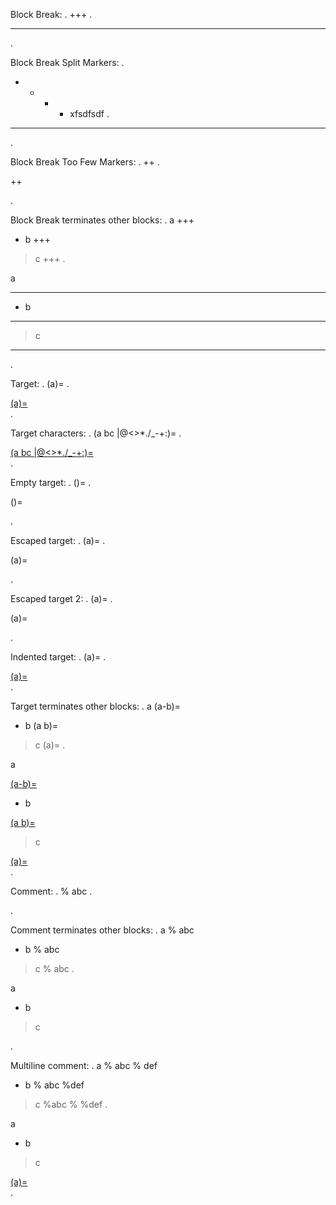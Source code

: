 
Block Break:
.
+++
.
<hr class="myst-block">
.

Block Break Split Markers:
.
 + +   + + xfsdfsdf
.
<hr class="myst-block">
.

Block Break Too Few Markers:
.
++
.
<p>++</p>
.

Block Break terminates other blocks:
.
a
+++
- b
+++
> c
+++
.
<p>a</p>
<hr class="myst-block">
<ul>
<li>b</li>
</ul>
<hr class="myst-block">
<blockquote>
<p>c</p>
</blockquote>
<hr class="myst-block">
.

Target:
.
(a)=
.
<div class="myst-target"><a href="#a">(a)=</a></div>
.

Target characters:
.
(a bc   |@<>*./_-+:)=
.
<div class="myst-target"><a href="#a bc   |@<>*./_-+:">(a bc   |@<>*./_-+:)=</a></div>
.

Empty target:
.
()=
.
<p>()=</p>
.

Escaped target:
.
\(a)=
.
<p>(a)=</p>
.

Escaped target 2:
.
(a\)=
.
<p>(a)=</p>
.

Indented target:
.
  (a)= 
.
<div class="myst-target"><a href="#a">(a)=</a></div>
.

Target terminates other blocks:
.
a
(a-b)=
- b
(a b)=
> c
(a)=
.
<p>a</p>
<div class="myst-target"><a href="#a-b">(a-b)=</a></div><ul>
<li>b</li>
</ul>
<div class="myst-target"><a href="#a b">(a b)=</a></div><blockquote>
<p>c</p>
</blockquote>
<div class="myst-target"><a href="#a">(a)=</a></div>
.

Comment:
.
% abc
.
<!-- abc -->
.

Comment terminates other blocks:
.
a
% abc
- b
% abc
> c
% abc
.
<p>a</p>
<!-- abc --><ul>
<li>b</li>
</ul>
<!-- abc --><blockquote>
<p>c</p>
</blockquote>
<!-- abc -->
.

Multiline comment:
.
a
% abc
%   def
- b
%  abc
%def
> c
%abc
%
%def
.
<p>a</p>
<!-- abc
def --><ul>
<li>b</li>
</ul>
<!-- abc
def --><blockquote>
<p>c</p>
</blockquote>
<!-- abc

def -->
.


Indented by 4 spaces
.
    +++

    % abc

    (a)=
.
<pre><code>+++

% abc

(a)=
</code></pre>
.

Indented by 4 spaces, DISABLE-CODEBLOCKS
.
    +++

    % abc

    (a)=
.
<hr class="myst-block">
<!-- abc --><div class="myst-target"><a href="#a">(a)=</a></div>
.
